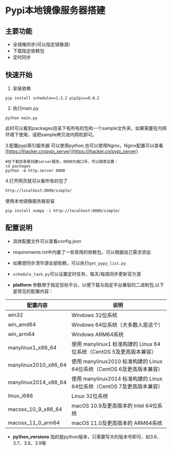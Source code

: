# Pypi本地镜像服务器搭建


## 主要功能

- 全镜像同步(可以指定镜像源)
- 下载指定依赖包
- 定时同步 

## 快速开始
1. 安装依赖
```shell 
pip install schedule==1.2.2 pip2pi==0.8.2
```

2. 执行main.py
```shell
python main.py
```
此时可以看到packages目录下有所有的包和一个sample文件夹，如果需要在内网环境下使用，请把sample拷贝进内网机即可。


3.配置pypi索引服务器
可以使用python,也可以使用Nginx，Nginx配置可以查看[https://jhacker.cn/pypi_server](https://jhacker.cn/pypi_server)
```shell
#在下载目录里创建server服务，8080为端口号，可以随意设置：
cd packages
python -m http.server 8080
```
4.打开网页就可以看所有的包了
```html
http://localhost:8080/simple/
```
使用本地镜像服务器安装
```shell
pip install numpy -i http://localhost:8080/simple/
```

## 配置说明

- 具体配置文件可以查看config.json
- requirements.txt中内置了一些常用的依赖包，可以根据自己需求添加
- 如果想同步清华源全部依赖，可以执行```get_pypy_list.py```
- ```schedule_task.py```可以设置定时任务，每天/每周同步更新官方源

- **platform** 参数用于指定目标平台，以便下载与指定平台兼容的二进制包,以下是常见的配置内容：

|配置内容| 说明                                                  |
|--|-----------------------------------------------------|
|win32| Windows 32位系统                                       |
|win_amd64| Windows 64位系统（大多数人是这个）                              |
|win_arm64| Windows ARM64系统                                     |
|manylinux1_x86_64| 使用 manylinux1 标准构建的 Linux 64位系统（CentOS 5及更高版本兼容）    |
|manylinux2010_x86_64| 使用 manylinux2010 标准构建的 Linux 64位系统（CentOS 6及更高版本兼容） |
|manylinux2014_x86_64 | 使用 manylinux2014 标准构建的 Linux 64位系统（CentOS 7及更高版本兼容） |
|linux_i686| Linux 32位系统                                         |
|macosx_10_9_x86_64| macOS 10.9及更高版本的 Intel 64位系统                        |
|macosx_11_0_arm64| macOS 11.0及更高版本的 ARM64系统                            |

- **python_versions** 指的是python版本，只需要写大的版本号即可，如3.6、3.7、3.8、3.9等

